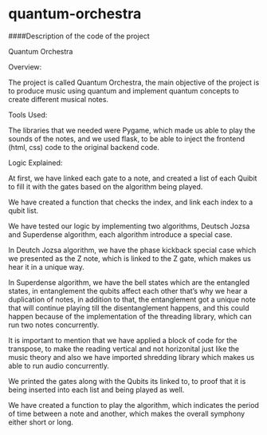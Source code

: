 # quantum-orchestra

####Description of the code of the project

Quantum Orchestra

Overview:

The project is called Quantum Orchestra, the main objective of the project is 
to produce music using quantum and implement quantum concepts to create different
musical notes.

Tools Used: 

The libraries that we needed were Pygame, which made us able to play the sounds of the notes, and we used flask, to be able to inject the frontend (html, css) code to the 
original backend code.

Logic Explained:

At first, we have linked each gate to a note, and created a list of each Quibit to fill it with the gates based on the algorithm being played.

We have created a function that checks the index, and link each index to a qubit list.

We have tested our logic by implementing two algorithms, Deutsch Jozsa and Superdense algorithm, each algorithm introduce a special case.

In Deutch Jozsa algorithm, we have the phase kickback special case which we presented as the Z note, which is linked to the Z gate, which makes us hear it in a unique way.

In Superdense algorithm, we have the bell states which are the entangled states, in entanglement the qubits affect each other that’s why we hear a duplication of notes, in addition to that, the entanglement got a unique note that will continue playing till the disentanglement happens,  and this could happen because of the implementation of the threading library, which can run two notes concurrently.

It is important to mention that we have applied a block of code for the transpose, to make the reading vertical and not horizonital just like the music theory and also we have imported shredding library which makes us able to run audio concurrently.

We printed the gates along with the Qubits its linked to, to proof that it is being inserted into each list and being played as well.

We have created a function to play the algorithm, which indicates the period of time between a note and another, which makes the overall symphony either short or long.
